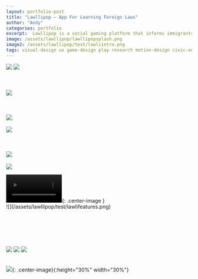```yaml
---
layout: portfolio-post
title: "Lawllipop — App For Learning Foreign Laws"
author: "Andy"
categories: portfolio
excerpt:  Lawllipop is a social gaming platform that informs immigrants of important laws and regional customs. Play with your friends to learn about the essential information you need when traveling to a foreign country.
image: /assets/lawllipop/lawllipopsplash.png
image2: /assets/lawllipop/test/lawliintro.png
tags: visual-design ux game-design play research motion-design civic-engagement college
---
```

![](/assets/lawllipop/lawscreens1.png)
![](/assets/lawllipop/lawscreens2.png)
<br>
<br>
<br>
<br>
![](/assets/lawllipop/test/lawllipopstat1.png)
<br>
<br>
<br>
<Br>
![](/assets/lawllipop/test/lawlipopquote.png)
<br>
<Br>
![](/assets/lawllipop/test/lawlicurrentweb.png)
<br>
<Br>
<br>
<br>
![](/assets/lawllipop/test/lawlihmw.png)
<br>
<br>
![](/assets/lawllipop/test/lawliinfo.png)

<video width="30%" autoplay loop controls>
  <source src="/assets/lawllipop/gameplay.mp4" type="video/mp4" />
</video>{: .center-image }
<br>
![](/assets/lawllipop/test/lawlifeatures.png)
<br>
<br>
<br>
<br>
<br>
<br>

![](/assets/lawllipop/img1.jpeg)
![](/assets/lawllipop/img2.jpeg)
![](/assets/lawllipop/img3.jpeg)
<br>
<Br>
<Br>
![](/assets/lawllipop/test/lawllipopsplash1.png){: .center-image}{:height="30%" width="30%"}
